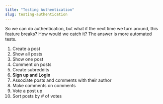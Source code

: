 ```yaml
---
title: "Testing Authentication"
slug: testing-authentication
---
```


So we can do authentication, but what if the next time we turn around, this feature breaks? How would we catch it? The answer is more automated tests.

1. Create a post
1. Show all posts
1. Show one post
1. Comment on posts
1. Create subreddits
1. **Sign up and Login**
1. Associate posts and comments with their author
1. Make comments on comments
1. Vote a post up
1. Sort posts by # of votes

#
